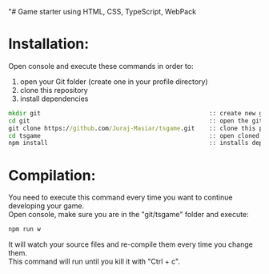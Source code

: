 "# Game starter using HTML, CSS, TypeScript, WebPack 


# Installation:
Open console and execute these commands in order to:
1) open your Git folder (create one in your profile directory)
1) clone this repository
1) install dependencies
```cmd
mkdir git                                               :: create new git folder if you need one
cd git                                                  :: open the git folder
git clone https://github.com/Juraj-Masiar/tsgame.git    :: clone this project
cd tsgame                                               :: open cloned project
npm install                                             :: installs dependencies
```

# Compilation:
You need to execute this command every time you want to continue developing your game.  
Open console, make sure you are in the "git/tsgame" folder and execute:
```cmd
npm run w
```
It will watch your source files and re-compile them every time you change them.  
This command will run until you kill it with "Ctrl + c".

